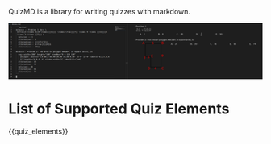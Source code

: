 QuizMD is a library for writing quizzes with markdown.

![Screenshot of vscode with quizmd plugin](./docs/images/demo-screenshot.png)

# List of Supported Quiz Elements

{{quiz_elements}}
